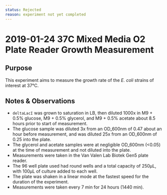 ```yaml
---
status: Rejected 
reason: experiment not yet completed
---
```


# 2019-01-24 37C Mixed Media O2 Plate Reader Growth Measurement

## Purpose
This experiment aims to measure the growth rate of the *E. coli* strains of interest at 37°C.

## Notes & Observations
* `deltaLacI` was grown to saturation in LB, then diluted 1000x in M9 + 0.5% glucose, M9 + 0.5% glycerol, and M9 + 0.5% acetate about 8.5 hours prior to start of measurement.
* The glucose sample was diluted 3x from an OD_600nm of 0.47 about an hour before measurement, and was diluted 25x from an OD_600nm of 0.25 into the plate.
* The glycerol and acetate samples were at negligible OD_600nm (<0.05) at the time of measurement and not diluted into the plate.
* Measurements were taken in the Van Valen Lab Biotek Gen5 plate reader.
* The 96 well plate used had round wells and a total capacity of 250µL, with 100µL of culture added to each well.
* The plate was shaken in a linear mode at the fastest speed for the duration of the experiment.
* Measurements were taken every 7 min for 24 hours (1440 min).